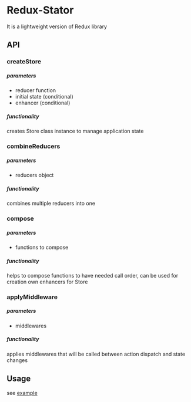# Redux-Stator

It is a lightweight version of Redux library

## API

### createStore

##### parameters
- reducer function
- initial state (conditional)
- enhancer (conditional)
##### functionality
creates Store class instance to manage application state

### combineReducers

##### parameters
- reducers object
##### functionality
combines multiple reducers into one

### compose

##### parameters
- functions to compose
##### functionality
helps to compose functions to have needed call order, can be used for creation own enhancers for Store

### applyMiddleware

##### parameters
- middlewares
##### functionality
applies middlewares that will be called between action dispatch and state changes

## Usage
see [example](https://github.com/vladshyrinov/stator/tree/master/example)
